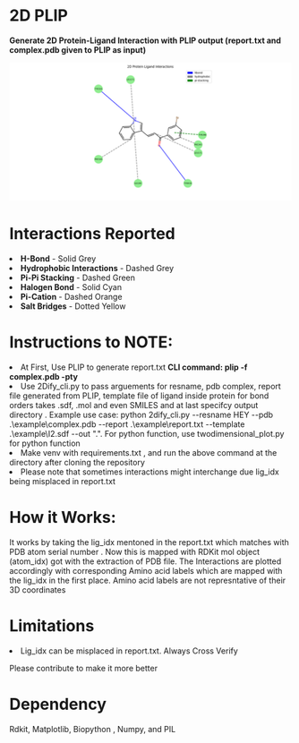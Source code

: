 # 2D PLIP
<p><b>Generate 2D Protein-Ligand Interaction with PLIP output (report.txt and complex.pdb given to PLIP as input)</b></p>
<img src="./Figure_1.png" alt="2D Interaction" width="800" >

# Interactions Reported
<li><b>H-Bond</b> - Solid Grey</li>
<li><b>Hydrophobic Interactions</b> - Dashed Grey</li>
<li><b>Pi-Pi Stacking</b> - Dashed Green</li>
<li><b>Halogen Bond</b> - Solid Cyan</li>
<li><b>Pi-Cation</b> - Dashed Orange</li>
<li><b>Salt Bridges</b> -  Dotted Yellow</li>

# Instructions to NOTE:

<li> At First, Use PLIP to generate report.txt <b>CLI command: plip -f complex.pdb -pty</b> </li>
<li> Use 2Dify_cli.py to pass arguements for resname, pdb complex, report file generated from PLIP, template file of ligand inside protein for bond orders takes .sdf, .mol and even SMILES and at last specifcy output directory . Example use case: python 2dify_cli.py --resname HEY --pdb .\example\complex.pdb --report .\example\report.txt --template .\example\I2.sdf --out ".". For python function, use twodimensional_plot.py for python function </li>
<li> Make venv with requirements.txt , and run the above command at the directory after cloning the repository</li>
<li>Please note that sometimes interactions might interchange due lig_idx being misplaced in report.txt</li>

# How it Works:

<p> It works by taking the lig_idx mentoned in the report.txt which matches with PDB atom serial number . Now this is mapped with RDKit mol object (atom_idx) got with the extraction of PDB file. The Interactions are plotted accordingly with corresponding Amino acid labels which are mapped with the lig_idx in the first place. Amino acid labels are not represntative of their 3D coordinates </p>

# Limitations

<li> Lig_idx can be misplaced in report.txt. Always Cross Verify</li>
<p> Please contribute to make it more better</p>

# Dependency
Rdkit, Matplotlib, Biopython , Numpy, and PIL
